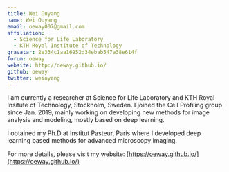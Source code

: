 ```yaml
---
title: Wei Ouyang
name: Wei Ouyang
email: oeway007@gmail.com
affiliation:
  - Science for Life Laboratory
  - KTH Royal Institute of Technology
gravatar: 2e334c1aa16952d34ebab547a38e614f
forum: oeway
website: http://oeway.github.io/
github: oeway
twitter: weioyang
---
```

I am currently a researcher at Science for Life Laboratory and KTH Royal Insitute of Technology, Stockholm, Sweden. I joined the Cell Profiling group since Jan. 2019, mainly working on developing new methods for image analysis and modeling, mostly based on deep learning.

I obtained my Ph.D at Institut Pasteur, Paris where I developed deep learning based methods for advanced microscopy imaging.

For more details, please visit my website: [https://oeway.github.io/](https://oeway.github.io/)
